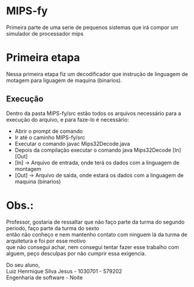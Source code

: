 <h1>MIPS-fy</h1>
Primeira parte de uma serie de pequenos sistemas que irá compor um simulador de processador mips

<h1>Primeira etapa</h1>
Nessa primeira etapa fiz um decodificador que instrução de linguagem de motagem para liguagem de maquina (binarios).

<h2>Execução</h2>
Dentro da pasta MIPS-fy/src estão todos os arquivos necessário para a execução do arquivo, e para faze-lo é necessário:

<ul>
  <li>Abrir o prompt de comando</li>
  <li>Ir até o caminho MIPS-fy/src</li>
  <li>Executar o comando javac Mips32Decode.java</li>
  <li>Depois da compilação executar o comando java Mips32Decode [In] [Out]</li>
  <li>[In] -> Arquivo de entrada, onde terá os dados com a linguagem de montagem</li>  
  <li>[Out] -> Arquivo de saida, onde estará os dados com a linguagem de maquina (binarios) </li>
</ul>

<h1>Obs.:</h1>
Professor, gostaria de ressaltar que não faço parte da turma do segundo periodo, faço parte da turma do sexto <br>
então não conheço e nem mantenho contato com ninguem lá da turma de arquitetura e foi por esse motivo <br>
que não consegui achar, nem consegui tentar fazer esse trabalho com alguem, peço desculpas por não cumprir essa exigencia. <br>

Do seu aluno, <br>
Luiz Henrnique Silva Jesus - 1030701 - 579202 <br>
Engenharia de software - Noite <br>
